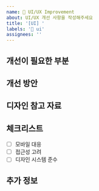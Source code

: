 ```yaml
---
name: 🎨 UI/UX Improvement
about: UI/UX 개선 사항을 작성해주세요
title: '[UI] '
labels: '🎨 ui'
assignees: ''
---
```


## 개선이 필요한 부분

## 개선 방안

## 디자인 참고 자료

## 체크리스트

- [ ] 모바일 대응
- [ ] 접근성 고려
- [ ] 디자인 시스템 준수

## 추가 정보
